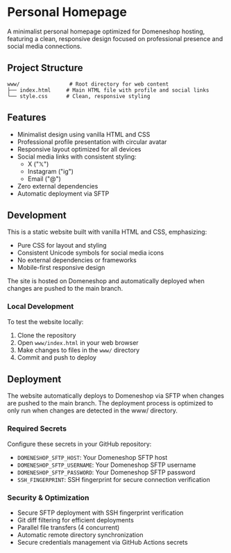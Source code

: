 # Personal Homepage

A minimalist personal homepage optimized for Domeneshop hosting, featuring a clean, responsive design focused on professional presence and social media connections.

## Project Structure

```
www/                # Root directory for web content
├── index.html     # Main HTML file with profile and social links
└── style.css      # Clean, responsive styling
```

## Features

- Minimalist design using vanilla HTML and CSS
- Professional profile presentation with circular avatar
- Responsive layout optimized for all devices
- Social media links with consistent styling:
  - X ("𝕏")
  - Instagram ("ig")
  - Email ("@")
- Zero external dependencies
- Automatic deployment via SFTP

## Development

This is a static website built with vanilla HTML and CSS, emphasizing:
- Pure CSS for layout and styling
- Consistent Unicode symbols for social media icons
- No external dependencies or frameworks
- Mobile-first responsive design

The site is hosted on Domeneshop and automatically deployed when changes are pushed to the main branch.

### Local Development

To test the website locally:
1. Clone the repository
2. Open `www/index.html` in your web browser
3. Make changes to files in the `www/` directory
4. Commit and push to deploy

## Deployment

The website automatically deploys to Domeneshop via SFTP when changes are pushed to the main branch. The deployment process is optimized to only run when changes are detected in the www/ directory.

### Required Secrets

Configure these secrets in your GitHub repository:
- `DOMENESHOP_SFTP_HOST`: Your Domeneshop SFTP host
- `DOMENESHOP_SFTP_USERNAME`: Your Domeneshop SFTP username
- `DOMENESHOP_SFTP_PASSWORD`: Your Domeneshop SFTP password
- `SSH_FINGERPRINT`: SSH fingerprint for secure connection verification

### Security & Optimization

- Secure SFTP deployment with SSH fingerprint verification
- Git diff filtering for efficient deployments
- Parallel file transfers (4 concurrent)
- Automatic remote directory synchronization
- Secure credentials management via GitHub Actions secrets